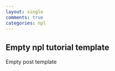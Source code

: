 ```yaml
---
layout: single
comments: true
categories: npl
---
```


## Empty npl tutorial template

Empty post template